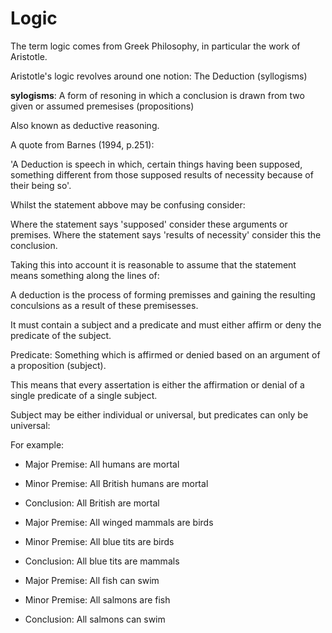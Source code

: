 # Logic 

The term logic comes from Greek Philosophy, in particular the work of Aristotle.

Aristotle's logic revolves around one notion: The Deduction (syllogisms)

**sylogisms**: A form of resoning in which a conclusion is drawn from two given or assumed premesises (propositions)

Also known as deductive reasoning. 

A quote from Barnes (1994, p.251):

'A Deduction is speech in which, certain things having been supposed, something different from those supposed results of necessity because of their being so'.

Whilst the statement abbove may be confusing consider: 

Where the statement says 'supposed' consider these arguments or premises. 
Where the statement says 'results of necessity' consider this the conclusion.

Taking this into account it is reasonable to assume that the statement means something along the lines of: 

A deduction is the process of forming premisses and gaining the resulting conculsions as a result of these premisesses. 

It must contain a subject and a predicate and must either affirm or deny the predicate of the subject. 

Predicate: Something which is affirmed or denied based on an argument of a proposition (subject).

This means that every assertation is either the affirmation or denial of a single predicate of a single subject. 

Subject may be either individual or universal, but predicates can only be universal: 

For example: 

- Major Premise: All humans are mortal 
- Minor Premise: All British humans are mortal
- Conclusion: All British are mortal

- Major Premise: All winged mammals are birds
- Minor Premise: All blue tits are birds
- Conclusion: All blue tits are mammals

- Major Premise: All fish can swim
- Minor Premise: All salmons are fish
- Conclusion: All salmons can swim